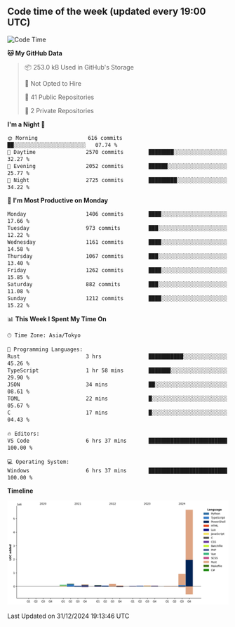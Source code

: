 ## Code time of the week (updated every 19:00 UTC)

<!--START_SECTION:waka-->
![Code Time](http://img.shields.io/badge/Code%20Time-4%2C128%20hrs%2036%20mins-blue)

**🐱 My GitHub Data** 

> 📦 253.0 kB Used in GitHub's Storage 
 > 
> 🚫 Not Opted to Hire
 > 
> 📜 41 Public Repositories 
 > 
> 🔑 2 Private Repositories 
 > 
**I'm a Night 🦉** 

```text
🌞 Morning                616 commits         ██░░░░░░░░░░░░░░░░░░░░░░░   07.74 % 
🌆 Daytime                2570 commits        ████████░░░░░░░░░░░░░░░░░   32.27 % 
🌃 Evening                2052 commits        ██████░░░░░░░░░░░░░░░░░░░   25.77 % 
🌙 Night                  2725 commits        █████████░░░░░░░░░░░░░░░░   34.22 % 
```
📅 **I'm Most Productive on Monday** 

```text
Monday                   1406 commits        ████░░░░░░░░░░░░░░░░░░░░░   17.66 % 
Tuesday                  973 commits         ███░░░░░░░░░░░░░░░░░░░░░░   12.22 % 
Wednesday                1161 commits        ████░░░░░░░░░░░░░░░░░░░░░   14.58 % 
Thursday                 1067 commits        ███░░░░░░░░░░░░░░░░░░░░░░   13.40 % 
Friday                   1262 commits        ████░░░░░░░░░░░░░░░░░░░░░   15.85 % 
Saturday                 882 commits         ███░░░░░░░░░░░░░░░░░░░░░░   11.08 % 
Sunday                   1212 commits        ████░░░░░░░░░░░░░░░░░░░░░   15.22 % 
```


📊 **This Week I Spent My Time On** 

```text
🕑︎ Time Zone: Asia/Tokyo

💬 Programming Languages: 
Rust                     3 hrs               ███████████░░░░░░░░░░░░░░   45.26 % 
TypeScript               1 hr 58 mins        ███████░░░░░░░░░░░░░░░░░░   29.90 % 
JSON                     34 mins             ██░░░░░░░░░░░░░░░░░░░░░░░   08.61 % 
TOML                     22 mins             █░░░░░░░░░░░░░░░░░░░░░░░░   05.67 % 
C                        17 mins             █░░░░░░░░░░░░░░░░░░░░░░░░   04.43 % 

🔥 Editors: 
VS Code                  6 hrs 37 mins       █████████████████████████   100.00 % 

💻 Operating System: 
Windows                  6 hrs 37 mins       █████████████████████████   100.00 % 
```

**Timeline**

![Lines of Code chart](https://raw.githubusercontent.com/SARDONYX-sard/SARDONYX-sard/main/assets/bar_graph.png)


 Last Updated on 31/12/2024 19:13:46 UTC
<!--END_SECTION:waka-->
